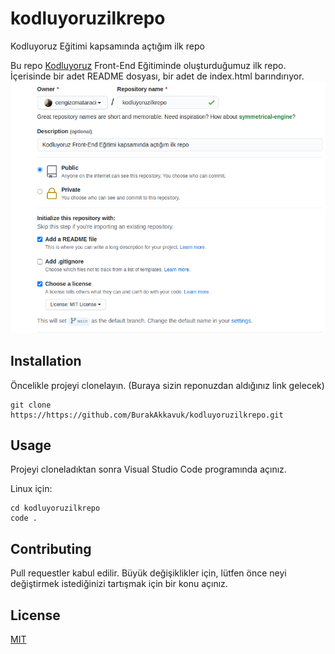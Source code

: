 # kodluyoruzilkrepo
Kodluyoruz Eğitimi kapsamında açtığım ilk repo

Bu repo [Kodluyoruz](https://www.kodluyoruz.org/) Front-End Eğitiminde oluşturduğumuz ilk repo. İçerisinde bir adet README dosyası, bir adet de index.html barındırıyor.
![kodluyoruz logo](https://raw.githubusercontent.com/Kodluyoruz/taskforce/main/git/odev1/figures/github.png)


## Installation
Öncelikle projeyi clonelayın. (Buraya sizin reponuzdan aldığınız link gelecek)


```
git clone https://https://github.com/BurakAkkavuk/kodluyoruzilkrepo.git
```


## Usage
Projeyi cloneladıktan sonra Visual Studio Code programında açınız.

Linux için:

```
cd kodluyoruzilkrepo
code .
```

## Contributing
Pull requestler kabul edilir. Büyük değişiklikler için, lütfen önce neyi değiştirmek istediğinizi tartışmak için bir konu açınız.

## License
[MIT](https://choosealicense.com/licenses/mit/)